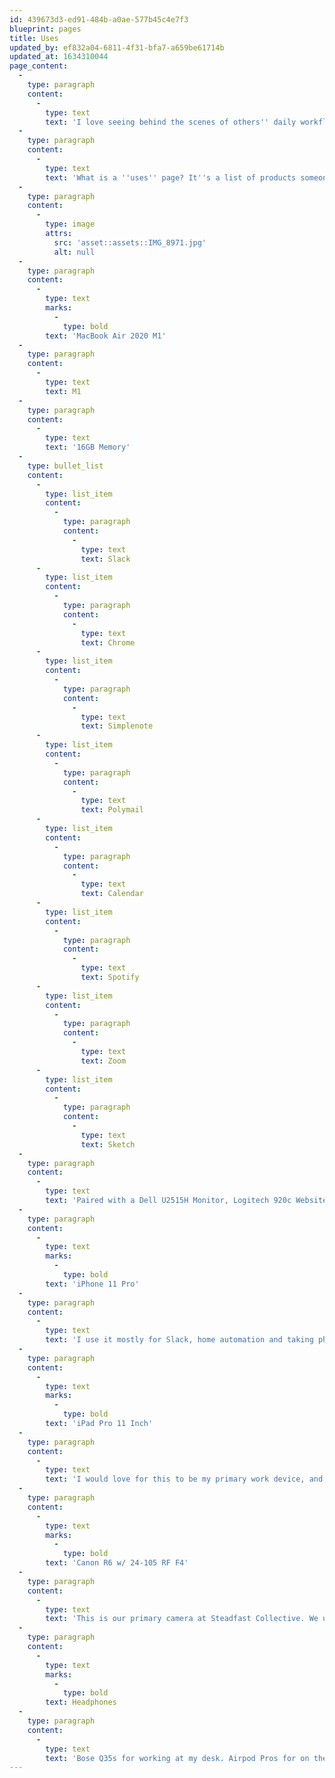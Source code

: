 ```yaml
---
id: 439673d3-ed91-484b-a0ae-577b45c4e7f3
blueprint: pages
title: Uses
updated_by: ef832a04-6811-4f31-bfa7-a659be61714b
updated_at: 1634310044
page_content:
  -
    type: paragraph
    content:
      -
        type: text
        text: 'I love seeing behind the scenes of others'' daily workflow.'
  -
    type: paragraph
    content:
      -
        type: text
        text: 'What is a ''uses'' page? It''s a list of products someone uses day-to-day, normally related to work. '
  -
    type: paragraph
    content:
      -
        type: image
        attrs:
          src: 'asset::assets::IMG_8971.jpg'
          alt: null
  -
    type: paragraph
    content:
      -
        type: text
        marks:
          -
            type: bold
        text: 'MacBook Air 2020 M1'
  -
    type: paragraph
    content:
      -
        type: text
        text: M1
  -
    type: paragraph
    content:
      -
        type: text
        text: '16GB Memory'
  -
    type: bullet_list
    content:
      -
        type: list_item
        content:
          -
            type: paragraph
            content:
              -
                type: text
                text: Slack
      -
        type: list_item
        content:
          -
            type: paragraph
            content:
              -
                type: text
                text: Chrome
      -
        type: list_item
        content:
          -
            type: paragraph
            content:
              -
                type: text
                text: Simplenote
      -
        type: list_item
        content:
          -
            type: paragraph
            content:
              -
                type: text
                text: Polymail
      -
        type: list_item
        content:
          -
            type: paragraph
            content:
              -
                type: text
                text: Calendar
      -
        type: list_item
        content:
          -
            type: paragraph
            content:
              -
                type: text
                text: Spotify
      -
        type: list_item
        content:
          -
            type: paragraph
            content:
              -
                type: text
                text: Zoom
      -
        type: list_item
        content:
          -
            type: paragraph
            content:
              -
                type: text
                text: Sketch
  -
    type: paragraph
    content:
      -
        type: text
        text: 'Paired with a Dell U2515H Monitor, Logitech 920c Website, magic keyboard and magic trackpad.'
  -
    type: paragraph
    content:
      -
        type: text
        marks:
          -
            type: bold
        text: 'iPhone 11 Pro'
  -
    type: paragraph
    content:
      -
        type: text
        text: 'I use it mostly for Slack, home automation and taking photos. I don''t have Trello or email on my phone.'
  -
    type: paragraph
    content:
      -
        type: text
        marks:
          -
            type: bold
        text: 'iPad Pro 11 Inch'
  -
    type: paragraph
    content:
      -
        type: text
        text: 'I would love for this to be my primary work device, and while it''s fantastic for those morning emails and on the go, it can''t replace MacOs - yet.'
  -
    type: paragraph
    content:
      -
        type: text
        marks:
          -
            type: bold
        text: 'Canon R6 w/ 24-105 RF F4'
  -
    type: paragraph
    content:
      -
        type: text
        text: 'This is our primary camera at Steadfast Collective. We use it primarily to record content for social media and our website.'
  -
    type: paragraph
    content:
      -
        type: text
        marks:
          -
            type: bold
        text: Headphones
  -
    type: paragraph
    content:
      -
        type: text
        text: 'Bose Q35s for working at my desk. Airpod Pros for on the go.'
---
```

